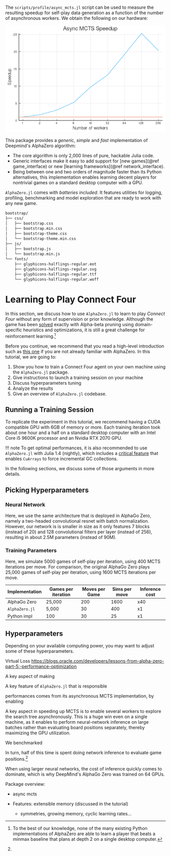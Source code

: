 
The `scripts/profile/async_mcts.jl` script can be used to measure the resulting
speedup for self-play data generation as a function of the number of asynchronous
workers. We obtain the following on our hardware:

![Async speedup](../assets/img/connect-four/async-profiling/mcts_speed.png)

This package provides a _generic_, _simple_ and _fast_ implementation of
Deepmind's AlphaZero algorithm:

* The core algorithm is only 2,000 lines of pure, hackable Julia code.
* Generic interfaces make it easy to add support for
  [new games](@ref game_interface) or new
  [learning frameworks](@ref network_interface).
* Being between one and two orders of magnitude faster than its Python alternatives,
  this implementation enables learning decent players for nontrivial games on
  a standard desktop computer with a GPU.

`AlphaZero.jl` comes with _batteries included_. It features utilities for
logging, profiling, benchmarking and model exploration that are ready to work
with any new game.

```
bootstrap/
├── css/
│   ├── bootstrap.css
│   ├── bootstrap.min.css
│   ├── bootstrap-theme.css
│   └── bootstrap-theme.min.css
├── js/
│   ├── bootstrap.js
│   └── bootstrap.min.js
└── fonts/
    ├── glyphicons-halflings-regular.eot
    ├── glyphicons-halflings-regular.svg
    ├── glyphicons-halflings-regular.ttf
    └── glyphicons-halflings-regular.woff
```

# Learning to Play Connect Four

In this section, we discuss how to use `AlphaZero.jl` to learn to play
_Connect Four_ without any form of supervision or prior knowledge.
Although the game has been [solved](https://connect4.gamesolver.org/) exactly
with Alpha-beta pruning using domain-specific heuristics and optimizations, it
is still a great challenge for reinforcement learning.[^1]

[^1]:
    To the best of our knowledge, none of the many existing Python
    implementations of AlphaZero are able to learn a player that beats a
    minmax baseline that plans at depth 2 on a single desktop computer.

Before you continue,
we recommend that you read a high-level introduction such as
[this one](https://web.stanford.edu/~surag/posts/alphazero.html)
if you are not already familiar with AlphaZero.
In this tutorial, we are going to:

  1. Show you how to train a Connect Four agent on your own machine using
     the `AlphaZero.jl` package.
  1. Give instructions to launch a training session on your machine
  2. Discuss hyperparameters tuning
  3. Analyze the results
  4. Give an overview of `AlphaZero.jl` codebase.

## Running a Training Session

To replicate the experiment in this tutorial, we recommend having a CUDA
compatible GPU with 6GB of memory or more. Each training iteration took about
one hour and a half on a standard desktop computer with an Intel Core i5 9600K
processor and an Nvidia RTX 2070 GPU.

!!! note
    To get optimal performances, it is also recommended to use
    `AlphaZero.jl` with Julia 1.4 (nightly), which includes a
    [critical feature](https://github.com/JuliaLang/julia/pull/33448)
    that enables `CuArrays` to force incremental GC collections.


In the following sections, we discuss some of those arguments in more details.

## Picking Hyperparameters

### Neural Network

Here, we use the same architecture
that is deployed in AlphaGo Zero, namely a two-headed convolutional resnet
with batch normalization. However, our network is
is smaller in size as it only features 7 blocks (instead of 20)
and 128 convolutional filters per layer (instead of 256), resulting in about
2.5M parameters (instead of 90M).

### Training Parameters

Here, we simulate 5000 games of
  self-play per iteration, using 400 MCTS iterations per move. For comparison,
  the original AlphaGo Zero plays 25,000 games of self-play per iteration,
  using 1600 MCTS iterations per move.

| Implementation | Games per iteration | Moves per Game | Sims per move | Inference cost |
|----------------|---------------------|----------------|---------------|----------------|
| AlphaGo Zero   |              25,000 |            200 |          1600 |            x40 |
| `AlphaZero.jl` |               5,000 |             30 |           400 |             x1 |
| Python impl    |                 100 |             30 |            25 |             x1 |

## Hyperparameters

Depending on your available computing power, you may want to adjust
some of these hyperparameters.


Virtual Loss
https://blogs.oracle.com/developers/lessons-from-alpha-zero-part-5:-performance-optimization


A key aspect of making

A key feature of `AlphaZero.jl` that is responsible


performances comes from its asynchronous
MCTS implementation, by enabling


A key aspect in speeding up MCTS is to enable several workers to explore
the search tree asynchronously. This is a huge win even on a single machine,
as it enables to perform neural-network inference on large batches rather
than evaluating board positions separately, thereby maximizing the GPU
utilization.

We benchmarked



In turn, half of this time is spent doing network inference to evaluate game positions.[^4]

[^4]:
  When using larger neural networks, the cost of inference quickly comes to
  dominate, which is why DeepMind's AlphaGo Zero was trained on 64 GPUs.


Package overview:
  - async mcts

  - Features: extensible memory (discussed in the tutorial)
    * symmetries, growing memory, cyclic learning rates...

